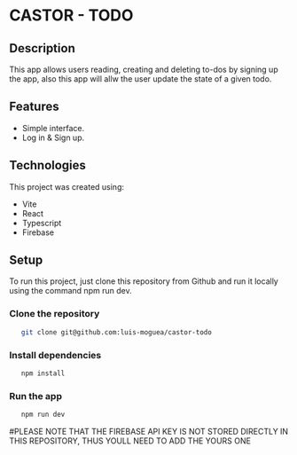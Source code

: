 # CASTOR - TODO

## Description

This app allows users reading, creating and deleting to-dos by signing up the app, also this app will allw the user update the state of a given todo.

## Features

- Simple interface.
- Log in & Sign up.

## Technologies

This project was created using:

- Vite
- React
- Typescript
- Firebase

## Setup

To run this project, just clone this repository from Github and run it locally using the command npm run dev.

### Clone the repository

```bash
   git clone git@github.com:luis-moguea/castor-todo
```

### Install dependencies

```bash
   npm install
```

### Run the app

```bash
   npm run dev
```

#PLEASE NOTE THAT THE FIREBASE API KEY IS NOT STORED DIRECTLY IN THIS REPOSITORY, THUS YOULL NEED TO ADD THE YOURS ONE
